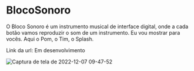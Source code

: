 # BlocoSonoro
O Bloco Sonoro é um instrumento musical de interface digital, onde a cada botão vamos reproduzir o som de um instrumento. 
Eu vou mostrar para vocês. Aqui o Pom, o Tim, o Splash.

Link da url: Em desenvolvimento


![Captura de tela de 2022-12-07 09-47-52](https://user-images.githubusercontent.com/81722875/206183268-cd2ee86c-512c-498a-ad32-9427538f2ba5.png)

